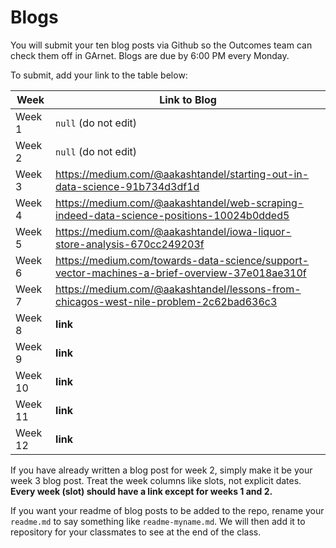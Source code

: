 # Blogs

You will submit your ten blog posts via Github so the Outcomes team can check them off in GArnet. Blogs are due by 6:00 PM every Monday.

To submit, add your link to the table below:

| Week          | Link to Blog 				 	|
| ------------- | ------------------------------|
| Week 1        | `null` (do not edit)			|
| Week 2        | `null` (do not edit)			|
| Week 3        | https://medium.com/@aakashtandel/starting-out-in-data-science-91b734d3df1d      				|
| Week 4        | https://medium.com/@aakashtandel/web-scraping-indeed-data-science-positions-10024b0dded5     				|
| Week 5        | https://medium.com/@aakashtandel/iowa-liquor-store-analysis-670cc249203f      				|
| Week 6        | https://medium.com/towards-data-science/support-vector-machines-a-brief-overview-37e018ae310f						|
| Week 7        | https://medium.com/@aakashtandel/lessons-from-chicagos-west-nile-problem-2c62bad636c3						|
| Week 8        | **link**						|
| Week 9        | **link**						|
| Week 10       | **link**						|
| Week 11       | **link**						|
| Week 12       | **link**						|

If you have already written a blog post for week 2, simply make it be your week 3 blog post. Treat the week columns like slots, not explicit dates. **Every week (slot) should have a link except for weeks 1 and 2.**

If you want your readme of blog posts to be added to the repo, rename your `readme.md` to say something like `readme-myname.md`. We will then add it to repository for your classmates to see at the end of the class.
